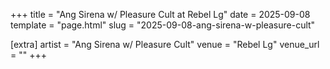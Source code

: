 +++
title = "Ang Sirena w/ Pleasure Cult at Rebel Lg"
date = 2025-09-08
template = "page.html"
slug = "2025-09-08-ang-sirena-w-pleasure-cult"

[extra]
artist = "Ang Sirena w/ Pleasure Cult"
venue = "Rebel Lg"
venue_url = ""
+++
